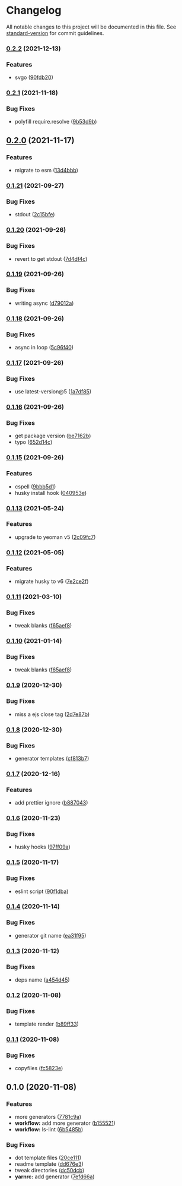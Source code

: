 # Changelog

All notable changes to this project will be documented in this file. See [standard-version](https://github.com/conventional-changelog/standard-version) for commit guidelines.

### [0.2.2](https://github.com/qxy-fe/generator-qxy/compare/v0.2.1...v0.2.2) (2021-12-13)

### Features

-   svgo ([90fdb20](https://github.com/qxy-fe/generator-qxy/commit/90fdb20996c80b58306f9078f3ad57de6299cb32))

### [0.2.1](https://github.com/qxy-fe/generator-qxy/compare/v0.2.0...v0.2.1) (2021-11-18)

### Bug Fixes

-   polyfill require.resolve ([9b53d9b](https://github.com/qxy-fe/generator-qxy/commit/9b53d9b9789d8ced1f4b071f155cd7e9c612e92f))

## [0.2.0](https://github.com/qxy-fe/generator-qxy/compare/v0.1.21...v0.2.0) (2021-11-17)

### Features

-   migrate to esm ([13d4bbb](https://github.com/qxy-fe/generator-qxy/commit/13d4bbb4d4fe4cef502803d5e2174fcb4e5ffa80))

### [0.1.21](https://github.com/qxy-fe/generator-qxy/compare/v0.1.20...v0.1.21) (2021-09-27)

### Bug Fixes

-   stdout ([2c15bfe](https://github.com/qxy-fe/generator-qxy/commit/2c15bfe4387aed70e16300845e464cde9329cf40))

### [0.1.20](https://github.com/qxy-fe/generator-qxy/compare/v0.1.19...v0.1.20) (2021-09-26)

### Bug Fixes

-   revert to get stdout ([7d4df4c](https://github.com/qxy-fe/generator-qxy/commit/7d4df4c0fe201c3091d416ea409d6be41d61fcd3))

### [0.1.19](https://github.com/qxy-fe/generator-qxy/compare/v0.1.18...v0.1.19) (2021-09-26)

### Bug Fixes

-   writing async ([d79012a](https://github.com/qxy-fe/generator-qxy/commit/d79012ad9fd017cfaad1543a23bf45763211a1aa))

### [0.1.18](https://github.com/qxy-fe/generator-qxy/compare/v0.1.17...v0.1.18) (2021-09-26)

### Bug Fixes

-   async in loop ([5c96f40](https://github.com/qxy-fe/generator-qxy/commit/5c96f4043e27eac0505d996aec5838d012e6ad77))

### [0.1.17](https://github.com/qxy-fe/generator-qxy/compare/v0.1.16...v0.1.17) (2021-09-26)

### Bug Fixes

-   use latest-version@5 ([1a7df85](https://github.com/qxy-fe/generator-qxy/commit/1a7df852cad3b99c989e11462bc8e2f1020e19f3))

### [0.1.16](https://github.com/qxy-fe/generator-qxy/compare/v0.1.15...v0.1.16) (2021-09-26)

### Bug Fixes

-   get package version ([be7162b](https://github.com/qxy-fe/generator-qxy/commit/be7162b491b10071d97d7c8eae4abb138948f466))
-   typo ([652d14c](https://github.com/qxy-fe/generator-qxy/commit/652d14c36765f4aa021ba5ac9a51de4ae90cee89))

### [0.1.15](https://github.com/qxy-fe/generator-qxy/compare/v0.1.13...v0.1.15) (2021-09-26)

### Features

-   cspell ([9bbb5d1](https://github.com/qxy-fe/generator-qxy/commit/9bbb5d19aa7131aeb80529a730f5d5be893a5ea5))
-   husky install hook ([040953e](https://github.com/qxy-fe/generator-qxy/commit/040953ed3eea99f1127c0a1b7989d62b32b758b1))

### [0.1.13](https://github.com/qxy-fe/generator-qxy/compare/v0.1.12...v0.1.13) (2021-05-24)

### Features

-   upgrade to yeoman v5 ([2c09fc7](https://github.com/qxy-fe/generator-qxy/commit/2c09fc7dc8138a24138be22f47c9d57f77b9b1c6))

### [0.1.12](https://github.com/qxy-fe/generator-qxy/compare/v0.1.11...v0.1.12) (2021-05-05)

### Features

-   migrate husky to v6 ([7e2ce2f](https://github.com/qxy-fe/generator-qxy/commit/7e2ce2fe9fae5883ecdd4f862978472ebb21bab1))

### [0.1.11](https://github.com/qxy-fe/generator-qxy/compare/v0.1.9...v0.1.11) (2021-03-10)

### Bug Fixes

-   tweak blanks ([f65aef8](https://github.com/qxy-fe/generator-qxy/commit/f65aef85ee9e4ab3ba513842ed277d1e3696da85))

### [0.1.10](https://github.com/qxy-fe/generator-qxy/compare/v0.1.9...v0.1.10) (2021-01-14)

### Bug Fixes

-   tweak blanks ([f65aef8](https://github.com/qxy-fe/generator-qxy/commit/f65aef85ee9e4ab3ba513842ed277d1e3696da85))

### [0.1.9](https://github.com/qxy-fe/generator-qxy/compare/v0.1.8...v0.1.9) (2020-12-30)

### Bug Fixes

-   miss a ejs close tag ([2d7e87b](https://github.com/qxy-fe/generator-qxy/commit/2d7e87b7c20ec29e1f74d1aaf0aed58e6c26705d))

### [0.1.8](https://github.com/qxy-fe/generator-qxy/compare/v0.1.7...v0.1.8) (2020-12-30)

### Bug Fixes

-   generator templates ([cf813b7](https://github.com/qxy-fe/generator-qxy/commit/cf813b7435d939f714cb3a5e3ce6f36a5bc9267f))

### [0.1.7](https://github.com/qxy-fe/generator-qxy/compare/v0.1.6...v0.1.7) (2020-12-16)

### Features

-   add prettier ignore ([b887043](https://github.com/qxy-fe/generator-qxy/commit/b88704361f2406fd5bd3b0e16bf139b4ea851c85))

### [0.1.6](https://github.com/qxy-fe/generator-qxy/compare/v0.1.5...v0.1.6) (2020-11-23)

### Bug Fixes

-   husky hooks ([97ff09a](https://github.com/qxy-fe/generator-qxy/commit/97ff09a071f528f4854037819835e78beee0ac6c))

### [0.1.5](https://github.com/qxy-fe/generator-qxy/compare/v0.1.4...v0.1.5) (2020-11-17)

### Bug Fixes

-   eslint script ([90f1dba](https://github.com/qxy-fe/generator-qxy/commit/90f1dbaa39e3e0e0288476fe6ca320e1614b34e1))

### [0.1.4](https://github.com/qxy-fe/generator-qxy/compare/v0.1.3...v0.1.4) (2020-11-14)

### Bug Fixes

-   generator git name ([ea31f95](https://github.com/qxy-fe/generator-qxy/commit/ea31f956dc831213b6c8c09174e977254ec59a5b))

### [0.1.3](https://github.com/qxy-fe/generator-qxy/compare/v0.1.2...v0.1.3) (2020-11-12)

### Bug Fixes

-   deps name ([a454d45](https://github.com/qxy-fe/generator-qxy/commit/a454d456052a0c9d87b79676ea699eb61e69bbe0))

### [0.1.2](https://github.com/qxy-fe/generator-qxy/compare/v0.1.1...v0.1.2) (2020-11-08)

### Bug Fixes

-   template render ([b89ff33](https://github.com/qxy-fe/generator-qxy/commit/b89ff33eefec7067ad285bcec2adf7aa93a134f2))

### [0.1.1](https://github.com/qxy-fe/generator-qxy/compare/v0.1.0...v0.1.1) (2020-11-08)

### Bug Fixes

-   copyfiles ([fc5823e](https://github.com/qxy-fe/generator-qxy/commit/fc5823e0711eb4f92441f4dd70c5eecc02afc8fc))

## 0.1.0 (2020-11-08)

### Features

-   more generators ([7781c9a](https://github.com/qxy-fe/generator-qxy/commit/7781c9abda654948053733149a839971b80fe5a3))
-   **workflow:** add more generator ([b155521](https://github.com/qxy-fe/generator-qxy/commit/b15552160d7bc2179f899fc236d2cf561cec4693))
-   **workflow:** ls-lint ([6b5485b](https://github.com/qxy-fe/generator-qxy/commit/6b5485ba29ddb1a2fb567e4747a66cf1f38e62e1))

### Bug Fixes

-   dot template files ([20ce111](https://github.com/qxy-fe/generator-qxy/commit/20ce11145027ee0b160c33bf569678c51bff8702))
-   readme template ([dd676e3](https://github.com/qxy-fe/generator-qxy/commit/dd676e362f85381dd3beb4341214bdc0f814720b))
-   tweak directories ([dc50dcb](https://github.com/qxy-fe/generator-qxy/commit/dc50dcb0a78c4ebb95f6a1535a9af2cd413a28e5))
-   **yarnrc:** add generator ([7efd66a](https://github.com/qxy-fe/generator-qxy/commit/7efd66a8122a1140cf9b62938ac4330b3cad877e))
